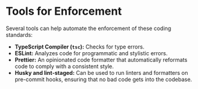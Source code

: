 # Tools for Enforcement

Several tools can help automate the enforcement of these coding standards:

*   **TypeScript Compiler (`tsc`):** Checks for type errors.
*   **ESLint:** Analyzes code for programmatic and stylistic errors.
*   **Prettier:** An opinionated code formatter that automatically reformats code to comply with a consistent style.
*   **Husky and lint-staged:** Can be used to run linters and formatters on pre-commit hooks, ensuring that no bad code gets into the codebase.
